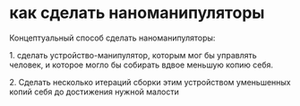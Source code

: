 # как сделать наноманипуляторы
Концептуальный способ сделать наноманипуляторы: 

1\. сделать устройство-манипулятор, которым мог бы управлять человек, и которое могло бы собирать вдвое меньшую копию себя. 

2\. Сделать несколько итераций сборки этим устройством уменьшенных копий себя до достижения нужной малости